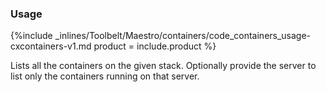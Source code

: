 


### Usage



{%include _inlines/Toolbelt/Maestro/containers/code_containers_usage-cxcontainers-v1.md  product = include.product %}

Lists all the containers on the given stack. Optionally provide the server to list only the containers running on that server.


